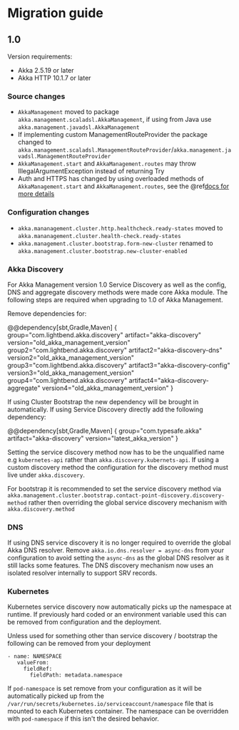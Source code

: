 # Migration guide

## 1.0 

Version requirements:

* Akka 2.5.19 or later
* Akka HTTP 10.1.7 or later

### Source changes

* `AkkaManagement` moved to package `akka.management.scaladsl.AkkaManagement`, if using from Java use `akka.management.javadsl.AkkaManagement`
* If implementing custom ManagementRouteProvider the package changed to `akka.management.scaladsl.ManagementRouteProvider`/`akka.management.javadsl.ManagementRouteProvider`
* `AkkaManagement.start` and `AkkaManagement.routes` may throw IllegalArgumentException instead of returning Try
* Auth and HTTPS has changed by using overloaded methods of `AkkaManagement.start` and `AkkaManagement.routes`, see the @ref[docs for more details](akka-management.md#enabling-basic-authentication)

### Configuration changes

* `akka.mananagement.cluster.http.healthcheck.ready-states` moved to `akka.mananagement.cluster.health-check.ready-states`
* `akka.management.cluster.bootstrap.form-new-cluster` renamed to `akka.management.cluster.bootstrap.new-cluster-enabled`

### Akka Discovery

For Akka Management version 1.0 Service Discovery as well as the config, DNS and aggregate discovery methods 
were made core Akka module. The following steps are required when upgrading to 1.0 of Akka Management.

Remove dependencies for:

@@dependency[sbt,Gradle,Maven] {
  group="com.lightbend.akka.discovery"
  artifact="akka-discovery"
  version="old_akka_management_version"
  group2="com.lightbend.akka.discovery"
  artifact2="akka-discovery-dns"
  version2="old_akka_management_version"
  group3="com.lightbend.akka.discovery"
  artifact3="akka-discovery-config"
  version3="old_akka_management_version"
  group4="com.lightbend.akka.discovery"
  artifact4="akka-discovery-aggregate"
  version4="old_akka_management_version"
}

If using Cluster Bootstrap the new dependency will be brought in automatically.
If using Service Discovery directly add the following dependency:

@@dependency[sbt,Gradle,Maven] {
  group="com.typesafe.akka"
  artifact="akka-discovery"
  version="latest_akka_version"
}

Setting the service discovery method now has to be the unqualified name e.g `kubernetes-api` rather than `akka.discovery.kubernets-api`.
If using a custom discovery method the configuration for the discovery method must live under `akka.discovery`. 

For bootstrap it is recommended to set the service discovery method via `akka.management.cluster.bootstrap.contact-point-discovery.discovery-method`
rather then overriding the global service discovery mechanism with `akka.discovery.method` 

### DNS 

If using DNS service discovery it is no longer required to override the global Akka DNS resolver. Remove `akka.io.dns.resolver = async-dns` from your configuration
to avoid setting the `async-dns` as the global DNS resolver as it still lacks some features. The DNS discovery mechanism now uses an isolated resolver internally
to support SRV records. 

### Kubernetes

Kubernetes service discovery now automatically picks up the namespace at runtime. If previously hard coded or an environment variable used this can be removed
from configuration and the deployment.

Unless used for something other than service discovery / bootstrap the following can be removed from your deployment 

```
- name: NAMESPACE	
   valueFrom:	
     fieldRef:	
       fieldPath: metadata.namespace
```

If `pod-namespace` is set remove from your configuration as it will be automatically picked up from the `/var/run/secrets/kubernetes.io/serviceaccount/namespace` file
that is mounted to each Kubernetes container. The namespace can be overridden with `pod-namespace` if this isn't the desired behavior.





